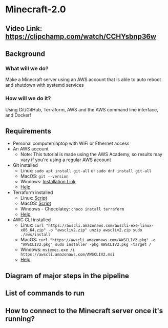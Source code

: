 # Minecraft-2.0
## Video Link: https://clipchamp.com/watch/CCHYsbnp36w
## Background

### What will we do?

Make a Minecraft server using an AWS account that is able to auto reboot and shutdown with systemd services

### How will we do it?

Using Git/GitHub, Terraform, AWS and the AWS command line interface, and Docker!

## Requirements

- Personal computer/laptop with WiFi or Ethernet access
- An AWS account
     - Note: This tutorial is made using the AWS Academy, so results may vary if you're using a regular AWS account
- Git installed
    - Linux: `sudo apt install git-all` or `sudo dnf install git-all`
    - MacOS: `git --version`
    - Windows: [Installation Link](https://git-scm.com/download/win)
    - [Help](https://git-scm.com/book/en/v2/Getting-Started-Installing-Git)
 - Terraform installed
     - Linux: [Script](https://github.com/awhittle2/Minecraft-2.0/linux-terraform-install.sh)
     - MacOS: [Script](https://github.com/awhittle2/Minecraft-2.0/mac-terraform-install.sh)
     - Windows - Chocolatey: `choco install terraform`
     - [Help](https://developer.hashicorp.com/terraform/tutorials/aws-get-started/install-cli)
 - AWC CLI installed
     - Linux: `curl "https://awscli.amazonaws.com/awscli-exe-linux-x86_64.zip" -o "awscliv2.zip"
               unzip awscliv2.zip
               sudo ./aws/install`
     - MacOS: `curl "https://awscli.amazonaws.com/AWSCLIV2.pkg" -o "AWSCLIV2.pkg"
               sudo installer -pkg AWSCLIV2.pkg -target /`
     - Windows: `msiexec.exe /i https://awscli.amazonaws.com/AWSCLIV2.msi`
     - [Help](https://docs.aws.amazon.com/cli/latest/userguide/getting-started-install.html)

## Diagram of major steps in the pipeline

## List of commands to run

## How to connect to the Minecraft server once it's running?
